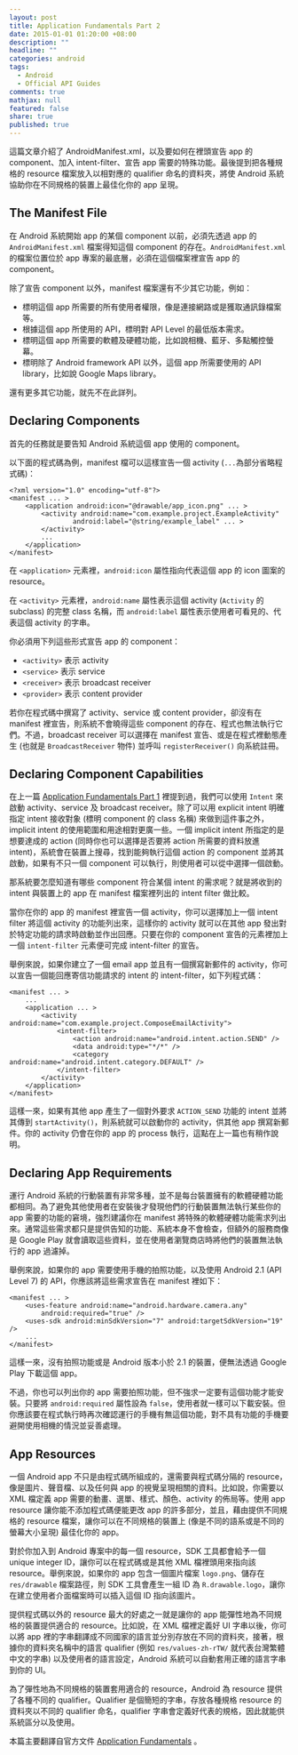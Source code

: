```yaml
---
layout: post
title: Application Fundamentals Part 2
date: 2015-01-01 01:20:00 +08:00
description: ""
headline: ""
categories: android
tags: 
  - Android
  - Official API Guides
comments: true
mathjax: null
featured: false
share: true
published: true
---
```



這篇文章介紹了 AndroidManifest.xml，以及要如何在裡頭宣告 app 的 component、加入 intent-filter、宣告 app 需要的特殊功能。最後提到把各種規格的 resource 檔案放入以相對應的 qualifier 命名的資料夾，將使 Android 系統協助你在不同規格的裝置上最佳化你的 app 呈現。

	
## The Manifest File


在 Android 系統開始 app 的某個 component 以前，必須先透過 app 的 <code>AndroidManifest.xml</code> 檔案得知這個 component 的存在。<code>AndroidManifest.xml</code> 的檔案位置位於 app 專案的最底層，必須在這個檔案裡宣告 app 的 component。


除了宣告 component 以外，manifest 檔案還有不少其它功能，例如：


*   標明這個 app 所需要的所有使用者權限，像是連接網路或是獲取通訊錄檔案等。
*   根據這個 app 所使用的 API，標明對 API Level 的最低版本需求。
*   標明這個 app 所需要的軟體及硬體功能，比如說相機、藍牙、多點觸控螢幕。
*   標明除了 Android framework API 以外，這個 app 所需要使用的 API library，比如說 Google Maps library。


還有更多其它功能，就先不在此詳列。
	
## Declaring Components
	
首先的任務就是要告知 Android 系統這個 app 使用的 component。


以下面的程式碼為例，manifest 檔可以這樣宣告一個 activity (<code>...</code>為部分省略程式碼)：
	

    <?xml version="1.0" encoding="utf-8"?>
    <manifest ... >
        <application android:icon="@drawable/app_icon.png" ... >
            <activity android:name="com.example.project.ExampleActivity"
                    android:label="@string/example_label" ... >
            </activity>
            ...
        </application>
    </manifest>


在 <code>&lt;application&gt;</code> 元素裡，<code>android:icon</code> 屬性指向代表這個 app 的 icon 圖案的 resource。


在 <code>&lt;activity&gt;</code> 元素裡，<code>android:name</code> 屬性表示這個 activity (<code>Activity</code> 的subclass) 的完整 class 名稱，而 <code>android:label</code> 屬性表示使用者可看見的、代表這個 activity 的字串。


你必須用下列這些形式宣告 app 的 component：


*   <code>&lt;activity&gt;</code> 表示 activity
*   <code>&lt;service&gt;</code> 表示 service
*   <code>&lt;receiver&gt;</code> 表示 broadcast receiver
*   <code>&lt;provider&gt;</code> 表示 content provider

若你在程式碼中撰寫了 activity、service 或 content provider，卻沒有在 manifest 裡宣告，則系統不會曉得這些 component 的存在、程式也無法執行它們。不過，broadcast receiver 可以選擇在 manifest 宣告、或是在程式裡動態產生 (也就是 <code>BroadcastReceiver</code> 物件) 並呼叫 <code>registerReceiver()</code> 向系統註冊。


## Declaring Component Capabilities
	

在上一篇 <a href="/android/Application_Fundamentals_Part_1" target="_new">Application Fundamentals Part 1</a> 裡提到過，我們可以使用 <code>Intent</code> 來啟動 activity、service 及 broadcast receiver。除了可以用 explicit intent 明確指定 intent 接收對象 (標明 component 的 class 名稱) 來做到這件事之外，implicit intent 的使用範圍和用途相對更廣一些。一個 implicit intent 所指定的是想要達成的 action (同時你也可以選擇是否要將 action 所需要的資料放進 intent)，系統會在裝置上搜尋，找到能夠執行這個 action 的 component 並將其啟動，如果有不只一個 component 可以執行，則使用者可以從中選擇一個啟動。


那系統要怎麼知道有哪些 component 符合某個 intent 的需求呢？就是將收到的 intent 與裝置上的 app 在 manifest 檔案裡列出的 intent filter 做比較。


當你在你的 app 的 manifest 裡宣告一個 activity，你可以選擇加上一個 intent filter 將這個 activity 的功能列出來，這樣你的 activity 就可以在其他 app 發出對於特定功能的請求時啟動並作出回應。只要在你的 component 宣告的元素裡加上一個 <code>intent-filter</code> 元素便可完成 intent-filter 的宣告。


舉例來說，如果你建立了一個 email app 並且有一個撰寫新郵件的 activity，你可以宣告一個能回應寄信功能請求的 intent 的 intent-filter，如下列程式碼：
	
    <manifest ... >
        ...
        <application ... >
            <activity android:name="com.example.project.ComposeEmailActivity">
                <intent-filter>
                    <action android:name="android.intent.action.SEND" />
                    <data android:type="*/*" />
                    <category android:name="android.intent.category.DEFAULT" />
                </intent-filter>
            </activity>
        </application>
    </manifest>

這樣一來，如果有其他 app 產生了一個對外要求 <code>ACTION_SEND</code> 功能的 intent 並將其傳到 <code>startActivity()</code>，則系統就可以啟動你的 activity，供其他 app 撰寫新郵件。你的 activity 仍會在你的 app 的 process 執行，這點在上一篇也有稍作說明。


## Declaring App Requirements
	
運行 Android 系統的行動裝置有非常多種，並不是每台裝置擁有的軟體硬體功能都相同。為了避免其他使用者在安裝後才發現他們的行動裝置無法執行某些你的 app 需要的功能的窘境，強烈建議你在 manifest 將特殊的軟體硬體功能需求列出來。通常這些需求都只是提供告知的功能、系統本身不會檢查，但額外的服務商像是 Google Play 就會讀取這些資料，並在使用者瀏覽商店時將他們的裝置無法執行的 app 過濾掉。


舉例來說，如果你的 app 需要使用手機的拍照功能，以及使用 Android 2.1 (API Level 7) 的 API，你應該將這些需求宣告在 manifest 裡如下：


    <manifest ... >
        <uses-feature android:name="android.hardware.camera.any"
            android:required="true" />
        <uses-sdk android:minSdkVersion="7" android:targetSdkVersion="19" />
        ...
    </manifest>


這樣一來，沒有拍照功能或是 Android 版本小於 2.1 的裝置，便無法透過 Google Play 下載這個 app。


不過，你也可以列出你的 app 需要拍照功能，但不強求一定要有這個功能才能安裝。只要將 <code>android:required</code> 屬性設為 <code>false</code>，使用者就一樣可以下載安裝。但你應該要在程式執行時再次確認運行的手機有無這個功能，對不具有功能的手機要避開使用相機的情況並妥善處理。


## App Resources
	
一個 Android app 不只是由程式碼所組成的，還需要與程式碼分隔的 resource，像是圖片、聲音檔、以及任何與 app 的視覺呈現相關的資料。比如說，你需要以 XML 檔定義 app 需要的動畫、選單、樣式、顏色、activity 的佈局等。使用 app resource 讓你能不添加程式碼便能更改 app 的許多部分，並且，藉由提供不同規格的 resource 檔案，讓你可以在不同規格的裝置上 (像是不同的語系或是不同的螢幕大小呈現) 最佳化你的 app。


對於你加入到 Android 專案中的每一個 resource，SDK 工具都會給予一個 unique integer ID，讓你可以在程式碼或是其他 XML 檔裡頭用來指向該 resource。舉例來說，如果你的 app 包含一個圖片檔案 <code>logo.png</code>、儲存在 <code>res/drawable</code> 檔案路徑，則 SDK 工具會產生一組 ID 為 <code>R.drawable.logo</code>，讓你在建立使用者介面檔案時可以插入這個 ID 指向該圖片。


提供程式碼以外的 resource 最大的好處之一就是讓你的 app 能彈性地為不同規格的裝置提供適合的 resource。比如說，在 XML 檔裡定義好 UI 字串以後，你可以將 app 裡的字串翻譯成不同國家的語言並分別存放在不同的資料夾，接著，根據你的資料夾名稱中的語言 qualifier (例如 <code>res/values-zh-rTW/</code> 就代表台灣繁體中文的字串) 以及使用者的語言設定，Android 系統可以自動套用正確的語言字串到你的 UI。


為了彈性地為不同規格的裝置套用適合的 resource，Android 為 resource 提供了各種不同的 qualifier。Qualifier 是個簡短的字串，存放各種規格 resource 的資料夾以不同的 qualifier 命名，qualifier 字串會定義好代表的規格，因此就能供系統區分以及使用。



本篇主要翻譯自官方文件 [Application Fundamentals](https://developer.android.com/guide/components/fundamentals.html) 。

